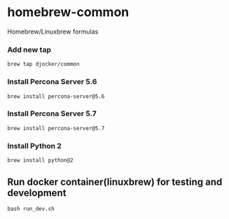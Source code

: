 # homebrew-common
Homebrew/Linuxbrew formulas

### Add new tap
```
brew tap djocker/common
```

### Install Percona Server 5.6
```
brew install percona-server@5.6
```

### Install Percona Server 5.7
```
brew install percona-server@5.7
```

### Install Python 2
```
brew install python@2
```

## Run docker container(linuxbrew) for testing and development
```
bash run_dev.sh
```
